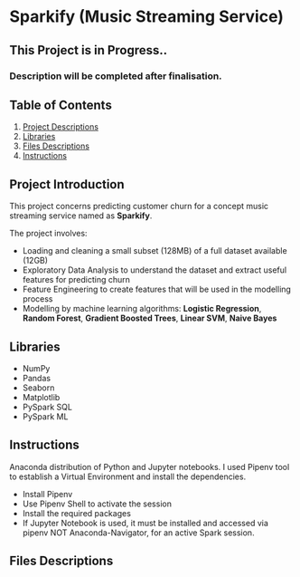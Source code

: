 # Sparkify (Music Streaming Service) 

## This Project is in Progress..
### Description will be completed after finalisation.

## Table of Contents 
1. [Project Descriptions](#descriptions)
2. [Libraries](#libraries) 
3. [Files Descriptions](#files)
4. [Instructions](#instructions)


## Project Introduction<a name = "descriptions"></a>
This project concerns predicting customer churn for a concept music streaming service named as **Sparkify**. 

The project involves:
 - Loading and cleaning a small subset (128MB) of a full dataset available (12GB) 
 - Exploratory Data Analysis to understand the dataset and extract useful features for predicting churn
 - Feature Engineering to create features that will be used in the modelling process
 - Modelling by machine learning algorithms: **Logistic Regression**, **Random Forest**, **Gradient Boosted Trees**, **Linear SVM**, **Naive Bayes**

## Libraries <a name = "libraries"></a>
 - NumPy
 - Pandas
 - Seaborn
 - Matplotlib
 - PySpark SQL
 - PySpark ML 
 
## Instructions <a name = "instructions"></a>
 
Anaconda distribution of Python and Jupyter notebooks. I used Pipenv tool to establish a Virtual Environment and install the dependencies.

- Install Pipenv
- Use Pipenv Shell to activate the session
- Install the required packages
- If Jupyter Notebook is used, it must be installed and accessed via pipenv NOT Anaconda-Navigator, for an active Spark session.


## Files Descriptions<a name = "files descriptions"></a>



